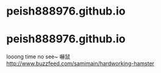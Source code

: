 # peish888976.github.io

# peish888976.github.io
looong time no see~
嚇鼠
http://www.buzzfeed.com/samimain/hardworking-hamster
